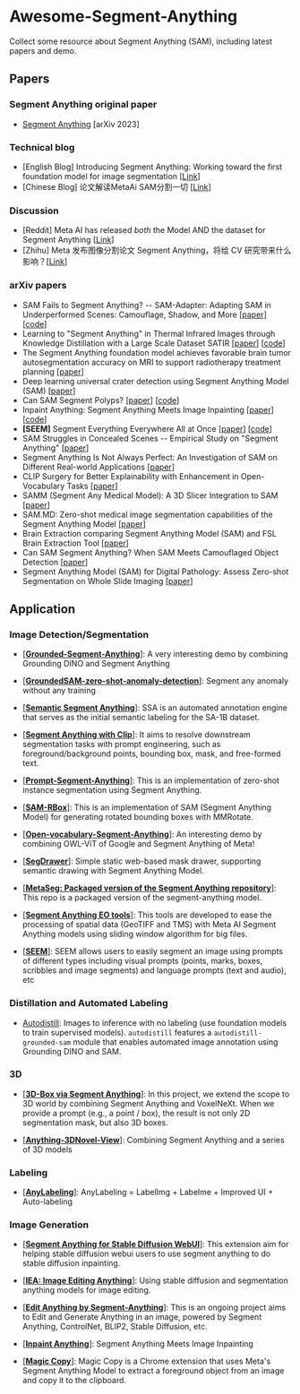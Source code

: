 # Awesome-Segment-Anything
Collect some resource about Segment Anything (SAM), including latest papers and demo.

## Papers
###  Segment Anything original paper
- [Segment Anything](https://arxiv.org/abs/2304.02643) [arXiv 2023] 

### Technical blog
- [English Blog] Introducing Segment Anything: Working toward the first foundation model for image segmentation [[Link](https://ai.facebook.com/blog/segment-anything-foundation-model-image-segmentation/)]
- [Chinese Blog] 论文解读MetaAi SAM分割一切 [[Link](https://zhuanlan.zhihu.com/p/620355474)]

### Discussion
- [Reddit] Meta AI has released *both* the Model AND the dataset for Segment Anything [[Link](https://www.reddit.com/r/singularity/comments/12cq56n/meta_ai_has_released_both_the_model_and_the/)]
- [Zhihu] Meta 发布图像分割论文 Segment Anything，将给 CV 研究带来什么影响？[[Link](https://www.zhihu.com/question/593914819)]

### arXiv papers
- SAM Fails to Segment Anything? -- SAM-Adapter: Adapting SAM in Underperformed Scenes: Camouflage, Shadow, and More [[paper](https://arxiv.org/abs/2304.09148)] [[code](https://tianrun-chen.github.io/SAM-Adaptor/)]
- Learning to "Segment Anything" in Thermal Infrared Images through Knowledge Distillation with a Large Scale Dataset SATIR [[paper](https://arxiv.org/abs/2304.07969)] [[code](https://github.com/chenjzBUAA/SATIR)]
- The Segment Anything foundation model achieves favorable brain tumor autosegmentation accuracy on MRI to support radiotherapy treatment planning [[paper](https://arxiv.org/abs/2304.07875)] 
- Deep learning universal crater detection using Segment Anything Model (SAM) [[paper](https://arxiv.org/abs/2304.07764)]
- Can SAM Segment Polyps? [[paper](https://arxiv.org/abs/2304.07583)] [[code](https://github.com/taozh2017/SAMPolyp)]
- Inpaint Anything: Segment Anything Meets Image Inpainting [[paper](https://arxiv.org/abs/2304.06790)] [[code](https://github.com/geekyutao/Inpaint-Anything)]
- **[SEEM]** Segment Everything Everywhere All at Once [[paper](https://arxiv.org/abs/2304.06718)] [[code](https://github.com/UX-Decoder/Segment-Everything-Everywhere-All-At-Once)]
- SAM Struggles in Concealed Scenes -- Empirical Study on "Segment Anything" [[paper](https://arxiv.org/abs/2304.06022)]
- Segment Anything Is Not Always Perfect: An Investigation of SAM on Different Real-world Applications [[paper](https://arxiv.org/abs/2304.05750)]
- CLIP Surgery for Better Explainability with Enhancement in Open-Vocabulary Tasks [[paper](https://arxiv.org/abs/2304.05653)]
- SAMM (Segment Any Medical Model): A 3D Slicer Integration to SAM [[paper](https://arxiv.org/abs/2304.05622)]
- SAM.MD: Zero-shot medical image segmentation capabilities of the Segment Anything Model [[paper](https://arxiv.org/abs/2304.05396)]
- Brain Extraction comparing Segment Anything Model (SAM) and FSL Brain Extraction Tool [[paper](https://arxiv.org/abs/2304.04738)]
- Can SAM Segment Anything? When SAM Meets Camouflaged Object Detection [[paper](https://arxiv.org/abs/2304.04709)]
- Segment Anything Model (SAM) for Digital Pathology: Assess Zero-shot Segmentation on Whole Slide Imaging [[paper](https://arxiv.org/abs/2304.04155)]

## Application

### Image Detection/Segmentation
- [[**Grounded-Segment-Anything**](https://github.com/IDEA-Research/Grounded-Segment-Anything)]: A very interesting demo by combining Grounding DINO and Segment Anything

- [[**GroundedSAM-zero-shot-anomaly-detection**](https://github.com/caoyunkang/GroundedSAM-zero-shot-anomaly-detection)]: Segment any anomaly without any training

- [[**Semantic Segment Anything**](https://github.com/fudan-zvg/Semantic-Segment-Anything)]: SSA is an automated annotation engine that serves as the initial semantic labeling for the SA-1B dataset.

- [[**Segment Anything with Clip**](https://github.com/Curt-Park/segment-anything-with-clip)]: It aims to resolve downstream segmentation tasks with prompt engineering, such as foreground/background points, bounding box, mask, and free-formed text.

- [[**Prompt-Segment-Anything**](https://github.com/RockeyCoss/Prompt-Segment-Anything)]: This is an implementation of zero-shot instance segmentation using Segment Anything.

- [[**SAM-RBox**](https://github.com/Li-Qingyun/sam-mmrotate)]: This is an implementation of SAM (Segment Anything Model) for generating rotated bounding boxes with MMRotate.

- [[**Open-vocabulary-Segment-Anything**](https://github.com/ngthanhtin/owlvit_segment_anything)]: An interesting demo by combining OWL-ViT of Google and Segment Anything of Meta!

- [[**SegDrawer**](https://github.com/lujiazho/SegDrawer)]: Simple static web-based mask drawer, supporting semantic drawing with Segment Anything Model.

- [[**MetaSeg: Packaged version of the Segment Anything repository**](https://github.com/kadirnar/segment-anything-video)]: This repo is a packaged version of the segment-anything model.

- [[**Segment Anything EO tools**](https://github.com/aliaksandr960/segment-anything-eo)]: This tools are developed to ease the processing of spatial data (GeoTIFF and TMS) with Meta AI Segment Anything models using sliding window algorithm for big files.

- [[**SEEM**](https://github.com/UX-Decoder/Segment-Everything-Everywhere-All-At-Once)]: SEEM allows users to easily segment an image using prompts of different types including visual prompts (points, marks, boxes, scribbles and image segments) and language prompts (text and audio), etc 

### Distillation and Automated Labeling

- [Autodistill](https://github.com/autodistill/autodistill): Images to inference with no labeling (use foundation models to train supervised models). `autodistill` features a `autodistill-grounded-sam` module that enables automated image annotation using Grounding DINO and SAM.

### 3D 
- [[**3D-Box via Segment Anything**](https://github.com/dvlab-research/3D-Box-Segment-Anything)]:  In this project, we extend the scope to 3D world by combining Segment Anything and VoxelNeXt. When we provide a prompt (e.g., a point / box), the result is not only 2D segmentation mask, but also 3D boxes.

- [[**Anything-3DNovel-View**](https://github.com/Anything-of-anything/Anything-3D)]: Combining Segment Anything and a series of 3D models

### Labeling
- [[**AnyLabeling**](https://github.com/vietanhdev/anylabeling)]: AnyLabeling = LabelImg + Labelme + Improved UI + Auto-labeling

### Image Generation
- [[**Segment Anything for Stable Diffusion WebUI**](https://github.com/continue-revolution/sd-webui-segment-anything)]: This extension aim for helping stable diffusion webui users to use segment anything to do stable diffusion inpainting.

- [[**IEA: Image Editing Anything**](https://github.com/feizc/IEA)]: Using stable diffusion and segmentation anything models for image editing.

- [[**Edit Anything by Segment-Anything**](https://github.com/sail-sg/EditAnything)]: This is an ongoing project aims to Edit and Generate Anything in an image, powered by Segment Anything, ControlNet, BLIP2, Stable Diffusion, etc.

- [[**Inpaint Anything**](https://github.com/geekyutao/Inpaint-Anything)]:  Segment Anything Meets Image Inpainting

- [[**Magic Copy**](https://github.com/kevmo314/magic-copy)]: Magic Copy is a Chrome extension that uses Meta's Segment Anything Model to extract a foreground object from an image and copy it to the clipboard.
